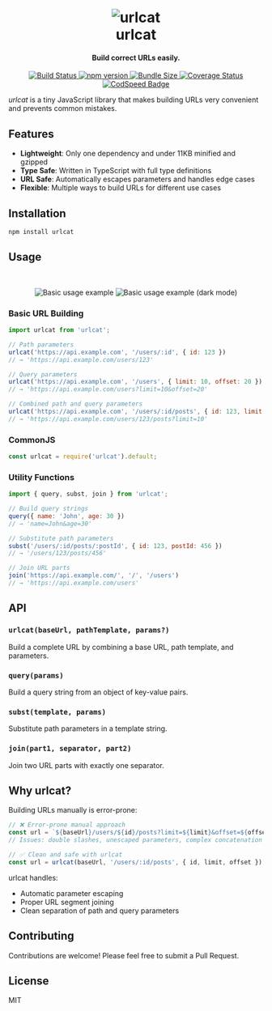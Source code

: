 <h1 align="center">
  <br>
  <img src="docs/cat.svg" alt="urlcat">
  <br>
  urlcat
  <br>
</h1>

<h4 align="center">Build correct URLs easily.</h4>

<p align="center">
  <a href="https://github.com/balazsbotond/urlcat/actions">
    <img src="https://github.com/balazsbotond/urlcat/actions/workflows/ci.yml/badge.svg" alt="Build Status">
  </a>
  <a href="https://www.npmjs.com/package/urlcat">
    <img src="https://img.shields.io/npm/v/urlcat.svg?style=flat" alt="npm version">
  </a>
  <a href="https://bundlephobia.com/result?p=urlcat">
    <img src="https://badgen.net/bundlephobia/minzip/urlcat" alt="Bundle Size">
  </a>
  <a href="https://coveralls.io/github/balazsbotond/urlcat?branch=master">
    <img src="https://coveralls.io/repos/github/balazsbotond/urlcat/badge.svg?branch=master" alt="Coverage Status">
  </a>
  <a href="https://codspeed.io/hckhanh/fast-url">
    <img src="https://img.shields.io/endpoint?url=https://codspeed.io/badge.json" alt="CodSpeed Badge">
  </a>
</p>

*urlcat* is a tiny JavaScript library that makes building URLs very convenient and prevents common mistakes.

## Features

- **Lightweight**: Only one dependency and under 11KB minified and gzipped
- **Type Safe**: Written in TypeScript with full type definitions
- **URL Safe**: Automatically escapes parameters and handles edge cases
- **Flexible**: Multiple ways to build URLs for different use cases

## Installation

```bash
npm install urlcat
```

## Usage

<br>
<p align="center">
  <img src="docs/urlcat-basic-usage.svg#gh-light-mode-only" alt="Basic usage example">
  <img src="docs/urlcat-basic-usage-dark.svg#gh-dark-mode-only" alt="Basic usage example (dark mode)">
</p>

### Basic URL Building

```javascript
import urlcat from 'urlcat';

// Path parameters
urlcat('https://api.example.com', '/users/:id', { id: 123 })
// → 'https://api.example.com/users/123'

// Query parameters
urlcat('https://api.example.com', '/users', { limit: 10, offset: 20 })
// → 'https://api.example.com/users?limit=10&offset=20'

// Combined path and query parameters
urlcat('https://api.example.com', '/users/:id/posts', { id: 123, limit: 10 })
// → 'https://api.example.com/users/123/posts?limit=10'
```

### CommonJS

```javascript
const urlcat = require('urlcat').default;
```

### Utility Functions

```javascript
import { query, subst, join } from 'urlcat';

// Build query strings
query({ name: 'John', age: 30 })
// → 'name=John&age=30'

// Substitute path parameters
subst('/users/:id/posts/:postId', { id: 123, postId: 456 })
// → '/users/123/posts/456'

// Join URL parts
join('https://api.example.com/', '/', '/users')
// → 'https://api.example.com/users'
```

## API

### `urlcat(baseUrl, pathTemplate, params?)`

Build a complete URL by combining a base URL, path template, and parameters.

### `query(params)`

Build a query string from an object of key-value pairs.

### `subst(template, params)`

Substitute path parameters in a template string.

### `join(part1, separator, part2)`

Join two URL parts with exactly one separator.

## Why urlcat?

Building URLs manually is error-prone:

```javascript
// ❌ Error-prone manual approach
const url = `${baseUrl}/users/${id}/posts?limit=${limit}&offset=${offset}`;
// Issues: double slashes, unescaped parameters, complex concatenation
```

```javascript
// ✅ Clean and safe with urlcat
const url = urlcat(baseUrl, '/users/:id/posts', { id, limit, offset });
```

urlcat handles:
- Automatic parameter escaping
- Proper URL segment joining
- Clean separation of path and query parameters

## Contributing

Contributions are welcome! Please feel free to submit a Pull Request.

## License

MIT